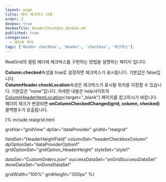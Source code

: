 ```yaml
---
layout: page
title: 헤더 체크박스 사용
order: 3
devbox: true
devboxfile: HeaderCheckbox_devbox.md
published: true
categories:
  - 헤더와 푸터
tags: ['Header checkbox', 'Header', 'checkbox', '체크박스']
---
```


RealGrid의 컬럼 헤더에 체크박스를 구현하는 방법을 설명하는 페이지 입니다.

**Column.checked**속성을 true로 설정하면 체크박스가 표시됩니다. 기본값은 false입니다.  
**ColumnHeader.checkLocation**속성은 체크박스가 표시될 위치을 지정할 수 있습니다. 기본값은 "none"입니다. 자세한 내용은 help사이트의 [ColumnHeaderItemLocation](http://help.realgrid.com/api/types/ColumnHeaderItemLocation/){:target="_blank"} 페이지를 참고하시기 바랍니다.  
헤더의 체크가 변경되면 **onColumnCheckedChanged(grid, column, checked)** 콜백함수가 호출됩니다.

<script>
  var onGridSuccessDataSet = function(data, textStatus, jqXHR) {
    dataProvider.setRows(data);
  }
  var onDoneDataSet = function() {

  }
</script>

{% include realgrid.html

  gridVar="gridView"
  dpVar="dataProvider"
  gridId="realgrid"

  fieldSet="HeaderHeightField"
  columnSet="headerCheckboxColumn"
  dpOptionSet="dataProviderOption1"
  gridOptionSet="gridOption_HeaderHeight"
  styleSet="style1"

  dataSet="CustomOrders.json"
  successDataSet="onGridSuccessDataSet"
  doneDataSet="onDoneDataSet"

  gridWidth="100%"
  gridHeight="300px" %}

